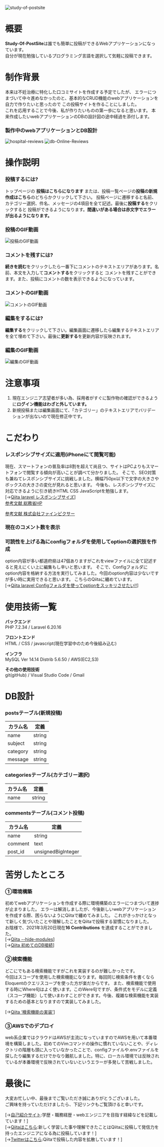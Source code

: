 ![study-of-postsite](https://user-images.githubusercontent.com/64835852/111588119-79d33c00-8806-11eb-8942-144dd1a65b52.jpg)

# 概要
**Study-Of-PostSite**は誰でも簡単に投稿ができるWebアプリケーションになっています。<br>
自分が現在勉強しているプログラミング言語を選択して気軽に投稿できます。



# 制作背景
本来は不妊治療に特化した口コミサイトを作成する予定でしたが、
エラーにつまづいて中々進めなかったのと、基本的なCRUD機能のwebアプリケーションを自力で作りたいと思ったので
この投稿サイトを作ることにしました。<br>
これを応用することで今後、私が作りたいものの第一歩になると思います。
本来作成したいwebアプリケーションのDBの設計図の途中経過を添付します。

### 製作中のwebアプリケーションとDB設計
![hospital-reviews](https://user-images.githubusercontent.com/64835852/111732699-70ef7280-88b9-11eb-9153-2ec08b86b5b3.jpg)
![db-Online-Reviews](https://user-images.githubusercontent.com/64835852/111604791-00911480-8819-11eb-9592-12720d05caa9.jpg)



# 操作説明
### 投稿するには?
トップページの **投稿はこちらになります** または、投稿一覧ページの**投稿の新規作成はこちら**のどちらかクリックして下さい。
投稿ページに遷移すると名前、カテゴリー選択、件名、メッセージの4項目を全て記述。最後に**投稿する**をクリックすると
投稿ができるようになります。**間違いがある場合は赤文字でエラーが出るようになります。**

### 投稿のGIF動画
![投稿のGIF動画](https://user-images.githubusercontent.com/64835852/111613125-89ac4980-8821-11eb-8b68-f12a70c4c7ce.gif)


### コメントを残すには?
**続きを読む**をクリックしたら一番下にコメントのテキストエリアがあります。名前、本文を入力して**コメントする**をクリックすると
コメントを残すことができます。また、投稿にコメントの数を表示できるようになっています。

### コメントのGIF動画
![コメントのGIF動画](https://user-images.githubusercontent.com/64835852/111614299-c75da200-8822-11eb-9adf-ea11f60489ec.gif)


### 編集をするには?
**編集する**をクリックして下さい。編集画面に遷移したら編集するテキストエリアを全て埋めて下さい。最後に**更新する**を更新内容が反映されます。

### 編集のGIF動画
![編集のGIF動画](https://user-images.githubusercontent.com/64835852/111725342-3f22df80-88aa-11eb-939f-2397c45131d5.gif)



# 注意事項
1. 現在エンジニア志望者が多い為、採用者がすぐに製作物の確認ができるように**ログイン機能はわざと外しています。**
2. 新規投稿または編集画面にて、「カテゴリー」のテキストエリアでバリデーションが出ないので現在修正中です。



# こだわり
### レスポンシブサイズに適用(iPhoneにて閲覧可能)
現在、スマートフォンの普及率は8割を超えて尚且つ、サイトはPCよりもスマートフォンで閲覧する傾向が高いことが調べて分かりました。
そこで、SEO対策も兼ねてレスポンシブサイズに挑戦しました。横幅750px以下で文字の大きさやボックスの大きさの変化が見れると思います。
今後も、レスポンシブサイズに対応できるように引き続きHTML CSS JavaScriptを勉強します。<br>
[→[Qiita laravel レスポンシブサイズ](URL)]<br>
[参考文献 総務省HP](https://www.soumu.go.jp/johotsusintokei/whitepaper/ja/r02/html/nd252110.html#:~:text=2019%E5%B9%B4%E3%81%AB%E3%81%8A%E3%81%91%E3%82%8B%E4%B8%96%E5%B8%AF%E3%81%AE,2%2D1%2D1%EF%BC%89%E3%80%82)<br>

[参考文献 株式会社ファインピクサー](https://fainpixar.co.jp/column/web-marketing/40827/)



### 現在のコメント数を表示

### 可読性を上げる為にconfigフォルダを使用してoptionの選択肢を作成
option内容が多い都道府県は47個ありますがこれをviewファイルに全て記述すると見えにくい上に編集もし辛いと思います。
そこで、Configフォルダにoption内容を格納する方法を実行してみました。今回のoption内容は少ないですが多い時に実用できると思います。
こちらのQiitaに纏めています。<br>
[→[Qiita laravel Configフォルダを使ってoptionをスッキリさせたい!!](https://qiita.com/yutarou/items/4f7cdb74a409e0ace6c0)]



# 使用技術一覧
**バックエンド**<br>
PHP 7.2.34 / Laravel 6.20.16

**フロントエンド**<br>
HTML / CSS / javascript(現在学習中のため今後組み込む)

**インフラ**<br>
MySQL Ver 14.14 Distrib 5.6.50 / AWS(EC2,S3)

**その他の使用技術**<br>
git(gitHub) / Visual Studio Code / Gmail


# DB設計

### postsテーブル(新規投稿)
| **カラム名** | **定義** |
| ---- | ---- |
| name | string |
| subject | string |
| category | string |
| message | string |

### categoriesテーブル(カテゴリー選択)
| **カラム名** | **定義** |
| ---- | ---- |
| name | string |

### commentsテーブル(コメント投稿)
| **カラム名** | **定義** |
| ---- | ---- |
| name | string |
| comment | text |
| post_id | unsignedBigInteger |




# 苦労したところ
### ①環境構築
初めてwebアプリケーションを作成する際に環境構築のエラーにつまづいて進捗が止まりました。
エラーは解消しましたが、今後新しいwebアプリケーションを作成する際、困らないようにQiitaで纏めてみました。
これがきっかけとなって新しく気づいたことや理解したことをQiitaで投稿する習慣になりました。<br>
お陰様で、2021年3月20日現在**16 Contributions** を達成することができました。<br>
[→[Qiita --hide-modules](https://qiita.com/yutarou/items/e00a05b4d84ed40dc444)]<br>
[→[Qiita 初めてのDB接続](https://qiita.com/yutarou/items/9cc90e0a0c3eec51e510)]

### ②検索機能
どこにでもある検索機能ですがこれを実装するのが難しかったです。<br>
今回はスコープを使用した検索機能になります。毎回同じ検索条件を書くならEloquentのクエリスコープを使った方が楽だからです。
また、検索機能で使用する時にWhere句はよく使います。このWere句ですが、条件式をモデルに定義（スコープ機能）して使いまわすことができます。今後、複雑な検索機能を実装するための基本となりますので実装してみました。<br>

[→[Qiita ‘検索機能の実装’](https://qiita.com/yutarou/items/9da4e5248e8df5b2c5ce)]


### ③AWSでのデプロイ
web系企業ではクラウドはAWSが主流になっていますのでAWSを用いて本番環境を構築しました。初めてのVimコマンドの操作に慣れていないことや、ディレクトリの階層も頭に入っていなかったことで、configファイルや.envファイルを探したり編集するだけでかなり難航しました。特に、ローカル環境では反映されているが本番環境で反映されていないというエラーが多発して苦戦しました。



# 最後に
大変お忙しい中、最後までご覧いただき誠にありがとうございました。<br>
ご興味を持っていただけましたら、下記リンクもご覧頂けると幸いです。<br>

[→[自己紹介サイト](http://ym-portfolio.work/):学歴・職務経歴・webエンジニアを目指す経緯などを記載しています！]<br>
[→[Qiitaはこちら](https://qiita.com/yutarou):新しく学習した事や理解できたことはQiitaに投稿して発信力を持ったエンジニアになる為に投稿しています！]<br>
[→[Twitterはこちら](https://twitter.com/Fisher21663470):Qiitaで投稿した内容を拡散しています！]<br>

